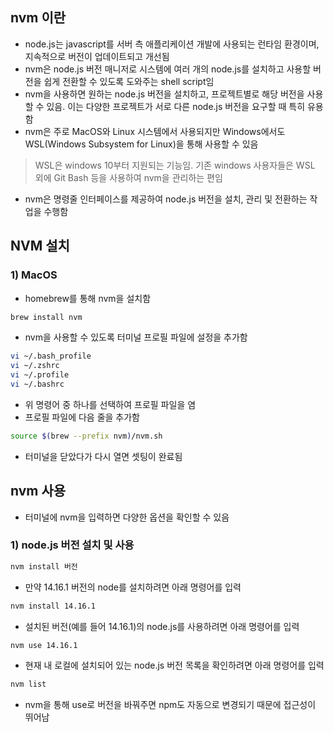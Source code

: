 ## nvm 이란
- node.js는 javascript를 서버 측 애플리케이션 개발에 사용되는 런타임 환경이며, 지속적으로 버전이 업데이트되고 개선됨
- nvm은 node.js 버전 매니저로 시스템에 여러 개의 node.js를 설치하고 사용할 버전을 쉽게 전환할 수 있도록 도와주는 shell script임
- nvm을 사용하면 원하는 node.js 버전을 설치하고, 프로젝트별로 해당 버전을 사용할 수 있음. 이는 다양한 프로젝트가 서로 다른 node.js 버전을 요구할 때 특히 유용함
- nvm은 주로 MacOS와 Linux 시스템에서 사용되지만 Windows에서도 WSL(Windows Subsystem for Linux)을 통해 사용할 수 있음

> WSL은 windows 10부터 지원되는 기능임. 기존 windows 사용자들은 WSL 외에 Git Bash 등을 사용하여 nvm을 관리하는 편임

- nvm은 명령줄 인터페이스를 제공하여 node.js 버전을 설치, 관리 및 전환하는 작업을 수행함

## NVM 설치
### 1) MacOS
- homebrew를 통해 nvm을 설치함
```bash
brew install nvm
```

- nvm을 사용할 수 있도록 터미널 프로필 파일에 설정을 추가함
```bash
vi ~/.bash_profile
vi ~/.zshrc
vi ~/.profile
vi ~/.bashrc
```

- 위 명령어 중 하나를 선택하여 프로필 파일을 염
- 프로필 파일에 다음 줄을 추가함
```bash
source $(brew --prefix nvm)/nvm.sh
```

- 터미널을 닫았다가 다시 열면 셋팅이 완료됨

## nvm 사용
- 터미널에 nvm을 입력하면 다양한 옵션을 확인할 수 있음

### 1) node.js 버전 설치 및 사용
```bash
nvm install 버전
```

- 만약 14.16.1 버전의 node를 설치하려면 아래 명령어를 입력
```bash
nvm install 14.16.1
```

- 설치된 버전(예를 들어 14.16.1)의 node.js를 사용하려면 아래 명령어를 입력
```bash
nvm use 14.16.1
```

- 현재 내 로컬에 설치되어 있는 node.js 버전 목록을 확인하려면 아래 명령어를 입력
```bash
nvm list
```

- nvm을 통해 use로 버전을 바꿔주면 npm도 자동으로 변경되기 때문에 접근성이 뛰어남